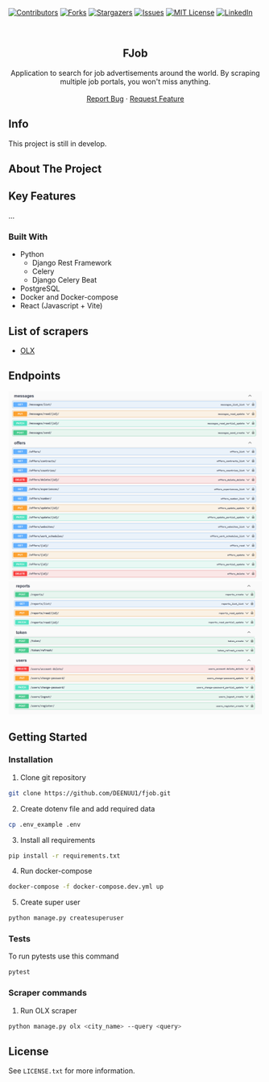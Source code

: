 ﻿[![Contributors][contributors-shield]][contributors-url]
[![Forks][forks-shield]][forks-url]
[![Stargazers][stars-shield]][stars-url]
[![Issues][issues-shield]][issues-url]
[![MIT License][license-shield]][license-url]
[![LinkedIn][linkedin-shield]][linkedin-url]



<br />
<div align="center">

  <h2 align="center">FJob</h3>

  <p align="center">
    Application to search for job advertisements around the world. By scraping multiple job portals, you won't miss anything. 
    <br />
    <br />
    <a href="https://github.com/DEENUU1/fjob/issues">Report Bug</a>
    ·
    <a href="https://github.com/DEENUU1/fjob/issues">Request Feature</a>
  </p>

  <a href="https://github.com/DEENUU1/">

  </a>
</div>



## Info

This project is still in develop.

<!-- ABOUT THE PROJECT -->
## About The Project



## Key Features
... 

### Built With

- Python
  - Django Rest Framework
  - Celery
  - Django Celery Beat
- PostgreSQL
- Docker and Docker-compose
- React (Javascript + Vite)

## List of scrapers
- <a href="https://www.olx.pl/praca/"> OLX </a>


## Endpoints

<img src="assets/1.png " alt="endpoints list" />
<img src="assets/2.png " alt="endpoints list" />




<!-- GETTING STARTED -->
## Getting Started


### Installation

1. Clone git repository
```bash
git clone https://github.com/DEENUU1/fjob.git
```

2. Create dotenv file and add required data
```bash
cp .env_example .env
```

3. Install all requirements
```bash
pip install -r requirements.txt
```

4. Run docker-compose
```bash
docker-compose -f docker-compose.dev.yml up
```

5. Create super user
```bash
python manage.py createsuperuser  
```

### Tests

To run pytests use this command
```bash
pytest
```


### Scraper commands
1. Run OLX scraper
```bash
python manage.py olx <city_name> --query <query>  
```


<!-- LICENSE -->
## License

See `LICENSE.txt` for more information.


<!-- MARKDOWN LINKS & IMAGES -->
<!-- https://www.markdownguide.org/basic-syntax/#reference-style-links -->
[contributors-shield]: https://img.shields.io/github/contributors/DEENUU1/fjob.svg?style=for-the-badge
[contributors-url]: https://github.com/DEENUU1/fjob/graphs/contributors
[forks-shield]: https://img.shields.io/github/forks/DEENUU1/fjob.svg?style=for-the-badge
[forks-url]: https://github.com/DEENUU1/fjob/network/members
[stars-shield]: https://img.shields.io/github/stars/DEENUU1/fjob.svg?style=for-the-badge
[stars-url]: https://github.com/DEENUU1/fjob/stargazers
[issues-shield]: https://img.shields.io/github/issues/DEENUU1/fjob.svg?style=for-the-badge
[issues-url]: https://github.com/DEENUU1/fjob/issues
[license-shield]: https://img.shields.io/github/license/DEENUU1/fjob.svg?style=for-the-badge
[license-url]: https://github.com/DEENUU1/fjob/blob/master/LICENSE.txt
[linkedin-shield]: https://img.shields.io/badge/-LinkedIn-black.svg?style=for-the-badge&logo=linkedin&colorB=555
[linkedin-url]: https://linkedin.com/in/kacper-wlodarczyk
